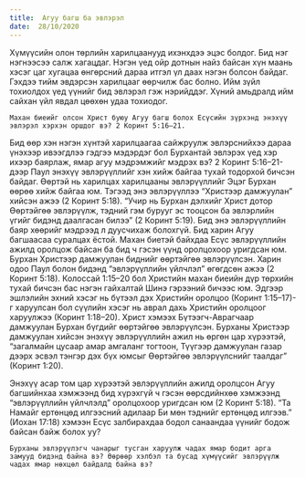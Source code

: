 ```yaml
---
title:  Агуу багш ба эвлэрэл
date:  28/10/2020
---
```


Хүмүүсийн олон төрлийн харилцаанууд ихэнхдээ эцэс болдог. Бид нэг нэгнээсээ салж хагацдаг. Нэгэн үед ойр дотнын найз байсан хүн маань хэсэг цаг хугацаа өнгөрсний дараа итгэл үл даах нэгэн болсон байдаг. Гэхдээ тийм эвдэрсэн харилцааг өөрчилж бас болно. Ийм зүйл тохиолдох үед үүнийг бид эвлэрэл гэж нэрийддэг. Хүний амьдралд ийм сайхан үйл явдал цөөхөн удаа тохиодог.

`Махан биеийг олсон Христ буюу Агуу багш болох Есүсийн зүрхэнд энэхүү эвлэрэл хэрхэн оршдог вэ? 2 Коринт 5:16–21.`

Бид өөр хэн нэгэн хүнтэй харилцаагаа сайжруулж эвлэрснийхээ дараа үнэхээр ивээгдлээ гэдгээ мэдэрдэг бол Бурхантай эвлэрэх үед хэр ихээр баярлаж, ямар агуу мэдрэмжийг мэдрэх вэ? 2 Коринт 5:16–21-дээр Паул энэхүү эвлэрүүллийг хэн хийж байгаа тухай тодорхой бичсэн байдаг. Өөртэй нь харилцах харилцааны эвлэрүүллийг Эцэг Бурхан өөрөө хийж байгаа юм. Тэгээд энэ эвлэрүүллээ “Христээр дамжуулан” хийсэн ажээ (2 Коринт 5:18). “Учир нь Бурхан дэлхийг Христ дотор Өөртэйгөө эвлэрүүлж, тэдний гэм бурууг эс тооцсон ба эвлэрлийн үгийг бидэнд даалгасан билээ” (2 Коринт 5:19). Бид энэ эвлэрүүллийн баяр хөөрийг мэдрээд л дуусчихаж болохгүй. Бид харин Агуу багшаасаа суралцах ёстой. Махан биетэй байхдаа Есүс эвлэрүүллийн ажилд оролцож байсан ба бид ч гэсэн үүнд оролцохоор уригдсан юм. Бурхан Христээр дамжуулан биднийг өөртэйгөө эвлэрүүлсэн. Харин одоо Паул болон бидэнд “эвлэрүүллийн үйлчлэл” өгөгдсөн ажээ (2 Коринт 5:18). Колоссай 1:15–20 бол Христийн махан биеийн дүр төрхийн тухай бичсэн бас нэгэн гайхалтай Шинэ гэрээний бичээс юм. Эдгээр эшлэлийн эхний хэсэг нь бүтээл дэх Христийн оролцоо (Коринт 1:15–17)-г харуулсан бол сүүлийн хэсэг нь аврал дахь Христийн оролцоог харуулжээ (Коринт 1:18–20). Христ хэмээх Бүтээгч-Аврагчаар дамжуулан Бурхан бүгдийг өөртэйгөө эвлэрүүлсэн. Бурханы Христээр дамжуулан хийсэн энэхүү эвлэрүүллийн ажил нь өргөн цар хүрээтэй, “загалмайн цусаар амар амгаланг тогтоон, Түүгээр дамжуулан газар дээрх эсвэл тэнгэр дэх бүх юмсыг Өөртэйгөө эвлэрүүлснийг таалдаг” (Коринт 1:20).

Энэхүү асар том цар хүрээтэй эвлэрүүллийн ажилд оролцсон Агуу багшийнхаа хэмжээнд бид хүрэхгүй ч гэсэн өөрсдийнхөө хэмжээнд “эвлэрүүллийн үйлчлэлд” оролцохоор уригдсан юм (2 Коринт 5:18). “Та Намайг ертөнцөд илгээсний адилаар Би мөн тэднийг ертөнцөд илгээв.” (Иохан 17:18) хэмээн Есүс залбирахдаа бодол санаандаа үүнийг бодож байсан байж болох уу?

`Бурханы эвлэрүүлэгч чанарыг тусган харуулж чадах ямар бодит арга замууд бидэнд байна вэ? Өөрөөр хэлбэл та бусад хүмүүсийг эвлэрүүлж чадах ямар нөхцөл байдалд байна вэ?`